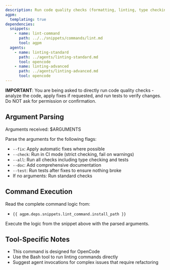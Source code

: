 ```yaml
---
description: Run code quality checks (formatting, linting, type checking) based on the language style guide
agpm:
  templating: true
dependencies:
  snippets:
    - name: lint-command
      path: ../../snippets/commands/lint.md
      tool: agpm
  agents:
    - name: linting-standard
      path: ../agents/linting-standard.md
      tool: opencode
    - name: linting-advanced
      path: ../agents/linting-advanced.md
      tool: opencode
---
```


**IMPORTANT**: You are being asked to directly run code quality checks - analyze the code, apply fixes if requested, and run tests to verify changes. Do NOT ask for permission or confirmation.

## Argument Parsing

Arguments received: $ARGUMENTS

Parse the arguments for the following flags:

- `--fix`: Apply automatic fixes where possible
- `--check`: Run in CI mode (strict checking, fail on warnings)
- `--all`: Run all checks including type checking and tests
- `--doc`: Add comprehensive documentation
- `--test`: Run tests after fixes to ensure nothing broke
- If no arguments: Run standard checks

## Command Execution

Read the complete command logic from:

- `{{ agpm.deps.snippets.lint_command.install_path }}`

Execute the logic from the snippet above with the parsed arguments.

## Tool-Specific Notes

- This command is designed for OpenCode
- Use the Bash tool to run linting commands directly
- Suggest agent invocations for complex issues that require refactoring
